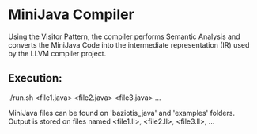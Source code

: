 # MiniJava Compiler
Using the Visitor Pattern, the compiler performs Semantic Analysis and converts the
MiniJava Code into the intermediate representation (IR) used by the LLVM
compiler project.

## Execution: 
./run.sh <file1.java> <file2.java> <file3.java> ...

MiniJava files can be found on 'baziotis_java' and 'examples' folders. Output is
stored on files named <file1.ll>, <file2.ll>, <file3.ll>, ...

